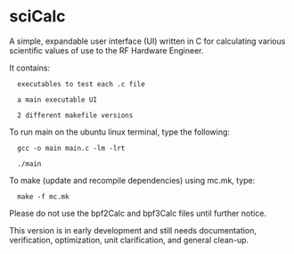 # sciCalc
A simple, expandable user interface (UI) written in C for calculating various scientific values of use to the RF Hardware Engineer.

It contains: 

      executables to test each .c file 

      a main executable UI 

      2 different makefile versions

To run main on the ubuntu linux terminal, type the following:

      gcc -o main main.c -lm -lrt

      ./main

To make (update and recompile dependencies) using mc.mk, type:

      make -f mc.mk

Please do not use the bpf2Calc and bpf3Calc files until further notice.

This version is in early development and still needs documentation, verification, optimization, unit clarification, and general clean-up. 
